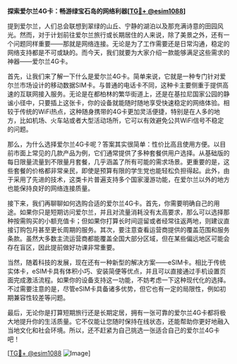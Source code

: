 **探索爱尔兰4G卡：畅游绿宝石岛的网络利器[[TG💪+ @esim1088](https://t.me/s/esim1088)]**

提到爱尔兰，人们总会联想到翠绿的山丘、宁静的湖泊以及那充满诗意的田园风光。然而，对于计划前往爱尔兰旅行或长期居住的人来说，除了美景之外，还有一个问题同样重要——那就是网络连接。无论是为了工作需要还是日常沟通，稳定的网络支持都是不可或缺的。而今天，我们就要为大家介绍一款能够满足这些需求的神器——爱尔兰4G卡。

首先，让我们来了解一下什么是爱尔兰4G卡。简单来说，它就是一种专门针对爱尔兰市场设计的移动数据SIM卡。与普通的电话卡不同，这种卡主要侧重于提供高速的互联网接入服务。无论是在都柏林的繁华街道上，还是在基拉尼国家公园的静谧小径中，只要插上这张卡，你的设备就能随时随地享受快速稳定的网络体验。相较于传统的WiFi热点，这种随身携带的4G卡更加灵活便捷，特别是在人多的地方，比如机场、火车站或者大型活动场所，它可以有效避免公共WiFi信号不稳定的问题。

那么，为什么选择爱尔兰4G卡呢？答案其实很简单：性价比高且使用方便。以目前市面上常见的几款产品为例，它们通常提供了多种套餐供用户选择。从基础版的每日限量流量到不限量月套餐，几乎涵盖了所有可能的需求场景。更重要的是，这些套餐的价格都非常亲民，即使是预算有限的学生党也能轻松负担得起。此外，由于采用了先进的技术，这类卡片普遍支持多个国家漫游功能，在爱尔兰以外的地方也能保持良好的网络连接质量。

接下来，我们再聊聊如何选购合适的爱尔兰4G卡。首先，你需要明确自己的用途。如果你只是短期访问爱尔兰，并且对流量消耗没有太高要求，那么可以选择那种按需购买的小额充值卡；但如果你打算长时间逗留或者经常往返两地，则建议直接订购包月甚至更长周期的服务。其次，要注意查看运营商提供的覆盖范围和服务条款。虽然大多数主流运营商都能覆盖全国大部分区域，但在某些偏远地区可能会存在盲区，因此提前做好功课非常重要。

当然，随着科技的发展，现在还有一种新型的解决方案——eSIM卡。相比于传统实体卡，eSIM卡具有体积小巧、安装简便等优点，并且可以直接通过手机设置页面完成激活流程。如果你的设备支持这一功能，不妨考虑一下这种现代化的选择。不过需要注意的是，尽管eSIM卡具备诸多优势，但它也有一定的局限性，例如初期兼容性较差等问题。

最后，无论你是打算短期旅行还是长期定居，拥有一张可靠的爱尔兰4G卡都将极大地提升你的生活质量。它不仅能让您随时保持在线状态，还能帮助你更好地融入当地文化和社会环境。所以，还不赶紧为自己挑选一张适合自己的爱尔兰4G卡吧！

[[TG💪+ @esim1088](https://t.me/s/esim1088) ![Image](https://i.postimg.cc/4NQfJmqS/Snipaste-2025-05-13-00-14-12.png)]